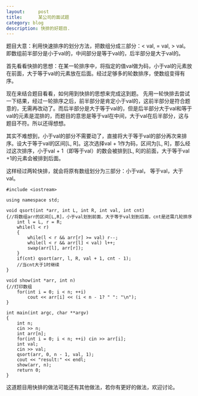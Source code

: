 ```yaml
---
layout:     post
title:      某公司的面试题
category: blog
description: 快排的好题目.
---
```

题目大意：利用快速排序的划分方法，把数组分成三部分：< val, = val, > val。即数组前半部分是小于val的，中间部分是等于val的，后半部分是大于val的。

首先看看快排的思想：在某一轮排序中，将指定的值val做为码，小于val的元素放在前面，大于等于val的元素放在后面。经过足够多的轮数排序，使数组变得有序。

现在来结合题目看看，如何用到快排的思想来完成这到题。
先用一轮快排去尝试一下结果，经过一轮排序之后，前半部分是肯定小于val的，这前半部分是符合题意的，无需再改动了。而后半部分是大于等于val的，但是后半部分大于val和等于val的元素是混排的，而题目的意思是等于val在中间，大于val在后半部分，这与题目不符。所以还得想想。

其实不难想到，小于val的部分不需要动了，直接将大于等于val的部分再次来排序。设大于等于val的区间[L, R]。这次选择val + 1作为码，区间为[L, R]，那么经过这次排序，小于val + 1（即等于val）的数会被排到[L, R]的前面，大于等于val +1的元素会被排到后面。

这样经过两轮快排，就会将原有数组划分为三部分：小于val， 等于val，大于val。

```
#include <iostream>

using namespace std;

void qsort(int *arr, int L, int R, int val, int cnt)
{//将数组arr的区间[L,R]，小于val划到前面，大于等于val划到后面，cnt是还需几轮排序
    int l = L, r = R;
    while(l < r)
    {
        while(l < r && arr[r] >= val) r--;
        while(l < r && arr[l] < val) l++;
        swap(arr[l], arr[r]);
    }
    if(cnt) qsort(arr, l, R, val + 1, cnt - 1);
    //当cnt大于1时继续
}

void show(int *arr, int n)
{//打印数组
    for(int i = 0; i < n; ++i)
        cout << arr[i] << (i < n - 1? " ": "\n");
}

int main(int argc, char **argv)
{
    int n;
    cin >> n;
    int arr[n];
    for(int i = 0; i < n; ++i) cin >> arr[i];
    int val;
    cin >> val;
    qsort(arr, 0, n - 1, val, 1);
    cout << "result:" << endl;
    show(arr, n);
    return 0;
}

```
这道题目用快排的做法可能还有其他做法，若你有更好的做法，欢迎讨论。
